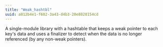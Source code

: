 ```yaml
---
title: "Weak_hashtbl"
uuid: a812b4e1-f682-3a43-d4b3-20e8828154cd
---
```


A single-module library with a hashtable that keeps a weak pointer to
each key's data and uses a finalizer to detect when the data is no
longer referenced (by any non-weak pointers).
